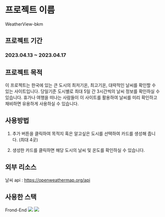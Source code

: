 # 프로젝트 이름

WeatherView-bkm

## 프로젝트 기간

### 2023.04.13 ~ 2023.04.17

## 프로젝트 목적

이 프로젝트는 한국에 있는 큰 도시의 최저기온, 최고기온, 대략적인 날씨를 확인할 수 있는 사이트입니다.
당일기준 도시별로 최대 5일 간 3시간씩의 날씨 정보를 확인하실 수 있습니다.
휴가나 여행을 떠나는 사람들이 이 사이트를 활용하여 날씨를 미리 확인하고 채비하면 유용하게 사용하실 수 있습니다.

## 사용방법

1. 추가 버튼을 클릭하여 목적지 혹은 알고싶은 도시를 선택하여 카드를 생성해 줍니다. (최대 4곳)

2. 생성한 카드를 클릭하면 해당 도시의 날씨 및 온도를 확인하실 수 있습니다.

## 외부 리소스

날씨 api : https://openweathermap.org/api

## 사용한 스택

Frond-End
<img src="https://img.shields.io/badge/Typescript-F7DF1E?style=flat&amp;logo=javascript&amp;logoColor=white">
<img src="https://img.shields.io/badge/React.js-61DAFB?style=flat&amp;logo=React&amp;logoColor=white">
